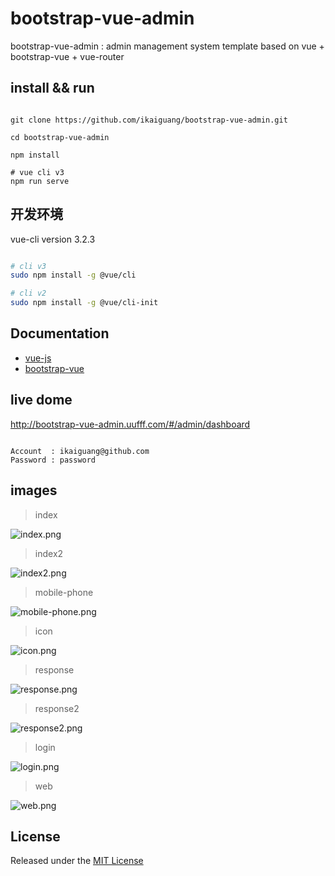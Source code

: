 # bootstrap-vue-admin

bootstrap-vue-admin : admin management system template based on vue + bootstrap-vue + vue-router

## install && run

```base

git clone https://github.com/ikaiguang/bootstrap-vue-admin.git

cd bootstrap-vue-admin

npm install

# vue cli v3
npm run serve

```

## 开发环境

vue-cli version 3.2.3

```bash

# cli v3
sudo npm install -g @vue/cli

# cli v2
sudo npm install -g @vue/cli-init

```

## Documentation

- [vue-js](https://cn.vuejs.org/)
- [bootstrap-vue](https://bootstrap-vue.js.org/)

## live dome

http://bootstrap-vue-admin.uufff.com/#/admin/dashboard

```text

Account  : ikaiguang@github.com
Password : password

```

## images

> index

![index.png](public/readme/index.png)

> index2

![index2.png](public/readme/index2.png)

> mobile-phone

![mobile-phone.png](public/readme/mobile-phone.png)

> icon

![icon.png](public/readme/icon.png)

> response

![response.png](public/readme/response.png)

> response2

![response2.png](public/readme/response2.png)

> login

![login.png](public/readme/login.png)

> web

![web.png](public/readme/web.png)

## License

Released under the [MIT License](License)
